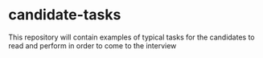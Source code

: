 # candidate-tasks
This repository will contain examples of typical tasks for the candidates to read and perform in order to come to the interview
